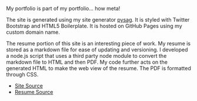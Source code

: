 My portfolio is part of my portfolio... how meta!

The site is generated using my site generator [pysag][pysag]. It is styled with
Twitter Bootstrap and HTML5 Boilerplate. It is hosted on GitHub Pages using my
custom domain name.

The resume portion of this site is an interesting piece of work. My resume is
stored as a markdown file for ease of updating and versioning. I developed a
node.js script that uses a third party node module to convert the markdown file
to HTML and then PDF. My code further acts on the generated HTML to make the
web view of the resume. The PDF is formatted through CSS.

* [Site Source][site-source]
* [Resume Source][resume-source]

[site-source]: https://github.com/jacobwalker0814/jacobwalker0814.github.io
[resume-source]: https://github.com/jacobwalker0814/resume
[pysag]: /portfolio/pysag.html
